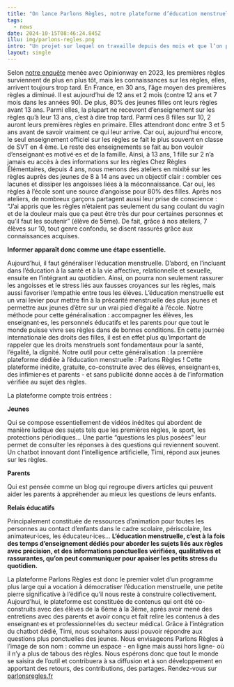 ```yaml
---
title: "On lance Parlons Règles, notre plateforme d’éducation menstruelle"
tags:
  - news
date: 2024-10-15T08:46:24.845Z
illu: img/parlons-regles.png
intro: "Un projet sur lequel on travaille depuis des mois et que l’on peut enfin vous présenter : [parlonsregles.fr](https://www.parlonsregles.fr/)"
layout: single
---
```

Selon [notre enquête](https://educationmenstruelle.regleselementaires.com/) menée avec Opinionway en 2023, les premières règles surviennent de plus en plus tôt, mais les connaissances sur les règles, elles, arrivent toujours trop tard.
En France, en 30 ans, l’âge moyen des premières règles a diminué. Il est aujourd’hui de 12 ans et 2 mois (contre 12 ans et 7 mois dans les années 90). De plus, 80% des jeunes filles ont leurs règles avant 13 ans. Parmi elles, la plupart ne recevront d’enseignement sur les règles qu’à leur 13 ans, c’est à dire trop tard. Parmi ces 8 filles sur 10, 2 auront leurs premières règles en primaire. Elles attendront donc entre 3 et 5 ans avant de savoir vraiment ce qui leur arrive.
Car oui, aujourd’hui encore, le seul enseignement officiel sur les règles se fait le plus souvent en classe de SVT en 4 ème. Le reste des enseignements se fait au bon vouloir d’enseignant·es motivé·es et de la famille.
Ainsi, à 13 ans, 1 fille sur 2 n’a jamais eu accès à des informations sur les règles
Chez Règles Élémentaires, depuis 4 ans, nous menons des ateliers en mixité sur les règles auprès des jeunes de 8 à 14 ans avec un objectif clair : combler ces lacunes et dissiper les angoisses liées à la méconnaissance. Car oui, les règles à l’école sont une source d’angoisse pour 80% des filles. Après nos ateliers, de nombreux garçons partagent aussi leur prise de conscience : “J’ai appris que les règles n’étaient pas seulement du sang coulant du vagin et de la douleur mais que ça peut être très dur pour certaines personnes et qu’il faut les soutenir” (élève de 5ème). De fait, grâce à nos ateliers, 7 élèves sur 10, tout genre confondu, se disent rassurés grâce aux connaissances acquises.

**Informer apparaît donc comme une étape essentielle.** 

Aujourd’hui, il faut généraliser l’éducation menstruelle. D’abord, en l’incluant dans l’éducation à la santé et à la vie affective, relationnelle et sexuelle, ensuite en l’intégrant au quotidien. Ainsi, on pourra non seulement rassurer les angoisses et le stress liés aux fausses croyances sur les règles, mais aussi favoriser l’empathie entre tous les élèves. L’éducation menstruelle est un vrai levier pour mettre fin à la précarité menstruelle des plus jeunes et permettre aux jeunes d’être sur un vrai pied d’égalité à l’école.
Notre méthode pour cette généralisation : accompagner les élèves, les enseignant·es, les personnels éducatifs et les parents pour que tout le monde puisse vivre ses règles dans de bonnes conditions. En cette journée internationale des droits des filles, il est en effet plus qu’important de rappeler que les droits menstruels sont fondamentaux pour la santé, l’égalité, la dignité. Notre outil pour cette généralisation : la première plateforme dédiée à l’éducation menstruelle : Parlons Règles !
Cette plateforme inédite, gratuite, co-construite avec des élèves, enseignant·es, des infimier·es et parents - et sans publicité donne accès à de l’information vérifiée au sujet des règles.

La plateforme compte trois entrées :

**Jeunes**

Qui se compose essentiellement de vidéos inédites qui abordent de manière ludique des sujets tels que les premières règles, le sport, les protections périodiques…
Une partie “questions les plus posées” leur permet de consulter les réponses à des questions qui reviennent souvent.
Un chatbot innovant dont l’intelligence artificielle, Timi, répond aux jeunes sur les règles.

**Parents**

Qui est pensée comme un blog qui regroupe divers articles qui peuvent aider les parents à appréhender au mieux les questions de leurs enfants.

**Relais éducatifs**

Principalement constituée de ressources d’animation pour toutes les personnes au contact d’enfants dans le cadre scolaire, périscolaire, les animateur·ices, les éducateur·ices…
**L’éducation menstruelle, c’est à la fois des temps d’enseignement dédiés pour aborder les sujets liés aux règles avec précision, et des informations ponctuelles vérifiées, qualitatives et rassurantes, qu’on peut communiquer pour apaiser les petits stress du quotidien.**

La plateforme Parlons Règles est donc le premier volet d’un programme plus large qui a vocation à démocratiser l’éducation menstruelle, une petite pierre significative à l’édifice qu’il nous reste à construire collectivement.
Aujourd’hui, le plateforme est constituée de contenus qui ont été co-construits avec des élèves de la 6ème à la 3ème, après avoir mené des entretiens avec des parents et avoir conçu et fait relire les contenus à des enseignant·es et professionnel·les du secteur médical. Grâce à l’intégration du chatbot dédié, Timi, nous souhaitons aussi pouvoir répondre aux questions plus ponctuelles des jeunes.
Nous envisageons Parlons Règles à l’image de son nom : comme un espace - en ligne mais aussi hors ligne- où il n’y a plus de tabous des règles. Nous espérons donc que tout le monde se saisira de l’outil et contribuera à sa diffusion et à son développement en apportant des retours, des contributions, des partages.
Rendez-vous sur [parlonsregles.fr](https://www.parlonsregles.fr/)